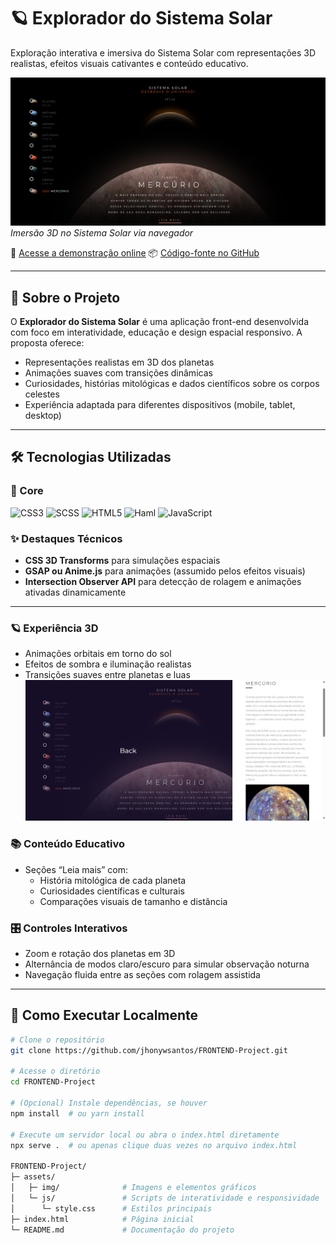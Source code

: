 # 🪐 Explorador do Sistema Solar

Exploração interativa e imersiva do Sistema Solar com representações 3D realistas, efeitos visuais cativantes e conteúdo educativo.

![Preview](https://raw.githubusercontent.com/jhonywsantos/FRONTEND-Project/main/solar-system/src/assets/info_g/MainScreen.png)
*Imersão 3D no Sistema Solar via navegador*

🔗 [Acesse a demonstração online](https://jhonywsantos.github.io/FRONTEND-Project/)  📦 [Código-fonte no GitHub](https://github.com/jhonywsantos/FRONTEND-Project)

---

## 🌌 Sobre o Projeto

O **Explorador do Sistema Solar** é uma aplicação front-end desenvolvida com foco em interatividade, educação e design espacial responsivo. A proposta oferece:

- Representações realistas em 3D dos planetas
- Animações suaves com transições dinâmicas
- Curiosidades, histórias mitológicas e dados científicos sobre os corpos celestes
- Experiência adaptada para diferentes dispositivos (mobile, tablet, desktop)

---

## 🛠️ Tecnologias Utilizadas
### 🔧 Core
![CSS3](https://img.shields.io/badge/CSS3-1572B6?style=for-the-badge&logo=css3&logoColor=white)
![SCSS](https://img.shields.io/badge/-SCSS-CC6699?style=for-the-badge&logo=sass&logoColor=white)
![HTML5](https://img.shields.io/badge/-HTML5-E34F26?style=for-the-badge&logo=html5&logoColor=white)
![Haml](https://img.shields.io/badge/-Haml-ECE2C6?style=for-the-badge&logo=haml&logoColor=black)
![JavaScript](https://img.shields.io/badge/-JavaScript-F7DF1E?style=for-the-badge&logo=javascript&logoColor=black)

### ✨ Destaques Técnicos
- **CSS 3D Transforms** para simulações espaciais
- **GSAP ou Anime.js** para animações (assumido pelos efeitos visuais)
- **Intersection Observer API** para detecção de rolagem e animações ativadas dinamicamente
---
### 🪐 Experiência 3D
- Animações orbitais em torno do sol
- Efeitos de sombra e iluminação realistas
- Transições suaves entre planetas e luas
![Exemplo](https://raw.githubusercontent.com/jhonywsantos/FRONTEND-Project/main/solar-system/src/assets/info_g/InfoScreen.png)

### 📚 Conteúdo Educativo
- Seções “Leia mais” com:
  - História mitológica de cada planeta
  - Curiosidades científicas e culturais
  - Comparações visuais de tamanho e distância

### 🎛️ Controles Interativos
- Zoom e rotação dos planetas em 3D
- Alternância de modos claro/escuro para simular observação noturna
- Navegação fluida entre as seções com rolagem assistida
---

## 🚀 Como Executar Localmente

```bash
# Clone o repositório
git clone https://github.com/jhonywsantos/FRONTEND-Project.git

# Acesse o diretório
cd FRONTEND-Project

# (Opcional) Instale dependências, se houver
npm install  # ou yarn install

# Execute um servidor local ou abra o index.html diretamente
npx serve .  # ou apenas clique duas vezes no arquivo index.html

FRONTEND-Project/
├─ assets/
│   ├─ img/              # Imagens e elementos gráficos
│   └─ js/               # Scripts de interatividade e responsividade
│      └─ style.css      # Estilos principais
├─ index.html            # Página inicial
└─ README.md             # Documentação do projeto
